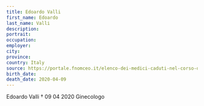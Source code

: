 ```yaml
---
title: Edoardo Valli
first_name: Edoardo
last_name: Valli
description: 
portrait: 
occupation: 
employer: 
city: 
province: 
country: Italy
source: https://portale.fnomceo.it/elenco-dei-medici-caduti-nel-corso-dellepidemia-di-covid-19/
birth_date: 
death_date: 2020-04-09
---
```


Edoardo Valli † 09 04 2020
Ginecologo